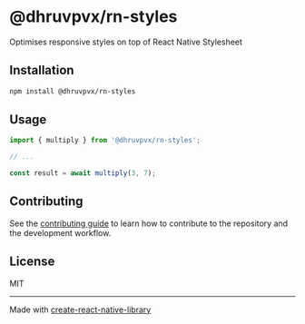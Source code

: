 # @dhruvpvx/rn-styles

Optimises responsive styles on top of React Native Stylesheet

## Installation

```sh
npm install @dhruvpvx/rn-styles
```

## Usage

```js
import { multiply } from '@dhruvpvx/rn-styles';

// ...

const result = await multiply(3, 7);
```

## Contributing

See the [contributing guide](CONTRIBUTING.md) to learn how to contribute to the repository and the development workflow.

## License

MIT

---

Made with [create-react-native-library](https://github.com/callstack/react-native-builder-bob)
